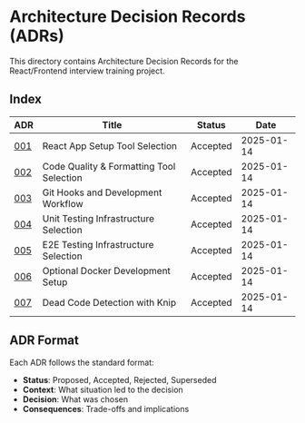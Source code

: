 # Architecture Decision Records (ADRs)

This directory contains Architecture Decision Records for the React/Frontend interview training project.

## Index

| ADR | Title | Status | Date |
|-----|-------|--------|------|
| [001](001-react-app-setup.md) | React App Setup Tool Selection | Accepted | 2025-01-14 |
| [002](002-code-quality-formatting.md) | Code Quality & Formatting Tool Selection | Accepted | 2025-01-14 |
| [003](003-git-hooks-workflow.md) | Git Hooks and Development Workflow | Accepted | 2025-01-14 |
| [004](004-testing-infrastructure.md) | Unit Testing Infrastructure Selection | Accepted | 2025-01-14 |
| [005](005-e2e-testing-playwright.md) | E2E Testing Infrastructure Selection | Accepted | 2025-01-14 |
| [006](006-optional-docker-setup.md) | Optional Docker Development Setup | Accepted | 2025-01-14 |
| [007](007-dead-code-detection-knip.md) | Dead Code Detection with Knip | Accepted | 2025-01-14 |

## ADR Format

Each ADR follows the standard format:
- **Status**: Proposed, Accepted, Rejected, Superseded
- **Context**: What situation led to the decision
- **Decision**: What was chosen
- **Consequences**: Trade-offs and implications